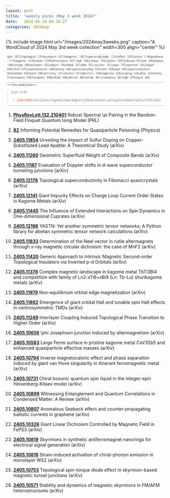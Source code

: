 ```yaml
---
layout: post
title:  "weekly picks (May 3 week 2024)"
date:   2024-05-20 00:16:27
categories: 2024may
---
```



{% include image.html url="/images/2024may3weeks.png" caption="A WordCloud of 2024 May 3rd week collection" width=300 align="center" %}

<img src="/images/2024may3weeks-pick.png">


1. **[PhysRevLett.132.210401](https://link.aps.org/doi/10.1103/PhysRevLett.132.210401)** Robust Spectral \pi Pairing in the Random-Field Floquet Quantum Ising Model (PRL)

1. **[82](https://physics.aps.org/articles/v17/82)** Informing Potential Remedies for Quasiparticle Poisoning (Physics)


1. **[2405.11854](http://arxiv.org/abs/2405.11854)** Unveiling the Impact of Sulfur Doping on Copper-Substituted Lead Apatite: A Theoretical Study (arXiv)

1. **[2405.11260](http://arxiv.org/abs/2405.11260)** Geometric Superfluid Weight of Composite Bands (arXiv)

1. **[2405.11187](http://arxiv.org/abs/2405.11187)** Evaluation of Doppler shifts in d-wave superconductor tunneling junctions (arXiv)

1. **[2405.12178](http://arxiv.org/abs/2405.12178)** Topological superconductivity in Fibonacci quasicrystals (arXiv)

1. **[2405.12141](http://arxiv.org/abs/2405.12141)** Giant Impurity Effects on Charge Loop Current Order States in Kagome Metals (arXiv)

1. **[2405.11445](http://arxiv.org/abs/2405.11445)** The Influence of Extended Interactions on Spin Dynamics in One-dimensional Cuprates (arXiv)

1. **[2405.12196](http://arxiv.org/abs/2405.12196)** YASTN: Yet another symmetric tensor networks; A Python library for abelian symmetric tensor network calculations (arXiv)

1. **[2405.11833](http://arxiv.org/abs/2405.11833)** Determination of the Neel vector in rutile altermagnets through x-ray magnetic circular dichroism: the case of MnF2 (arXiv)

1. **[2405.11420](http://arxiv.org/abs/2405.11420)** Generic Approach to Intrinsic Magnetic Second-order Topological Insulators via Inverted p-d Orbitals (arXiv)

1. **[2405.11378](http://arxiv.org/abs/2405.11378)** Complex magnetic landscape in kagome metal TbTi3Bi4 and competition with family of Ln2-xTi6+xBi9 (Ln: Tb-Lu) shurikagome metals (arXiv)

1. **[2405.11979](http://arxiv.org/abs/2405.11979)** Non-equilibrium orbital edge magnetization (arXiv)

1. **[2405.11892](http://arxiv.org/abs/2405.11892)** Emergence of giant orbital Hall and tunable spin Hall effects in centrosymmetric TMDs (arXiv)

1. **[2405.11249](http://arxiv.org/abs/2405.11249)** Interlayer Coupling Induced Topological Phase Transition to Higher Order (arXiv)







1. **[2405.10656](http://arxiv.org/abs/2405.10656)** \phi Josephson junction induced by altermagnetism (arXiv)

1. **[2405.10583](http://arxiv.org/abs/2405.10583)** Large Fermi surface in pristine kagome metal CsV3Sb5 and enhanced quasiparticle effective masses (arXiv)

1. **[2405.10794](http://arxiv.org/abs/2405.10794)** Inverse magnetocaloric effect and phase separation induced by giant van Hove singularity in itinerant ferromagnetic metal (arXiv)

1. **[2405.10731](http://arxiv.org/abs/2405.10731)** Chiral bosonic quantum spin liquid in the integer-spin Heisenberg-Kitaev model (arXiv)

1. **[2405.10899](http://arxiv.org/abs/2405.10899)** Witnessing Entanglement and Quantum Correlations in Condensed Matter: A Review (arXiv)

1. **[2405.10807](http://arxiv.org/abs/2405.10807)** Anomalous Seebeck effect and counter-propagating ballistic currents in graphene (arXiv)

1. **[2405.10326](http://arxiv.org/abs/2405.10326)** Giant Linear Dichroism Controlled by Magnetic Field in FePS3 (arXiv)

1. **[2405.10819](http://arxiv.org/abs/2405.10819)** Skyrmions in synthetic antiferromagnet nanorings for electrical signal generation (arXiv)

1. **[2405.10816](http://arxiv.org/abs/2405.10816)** Strain-induced activation of chiral-phonon emission in monolayer WS2 (arXiv)

1. **[2405.10753](http://arxiv.org/abs/2405.10753)** Topological spin-torque diode effect in skyrmion-based magnetic tunnel junctions (arXiv)

1. **[2405.10571](http://arxiv.org/abs/2405.10571)** Stability and dynamics of magnetic skyrmions in FM/AFM heterostructures (arXiv)
